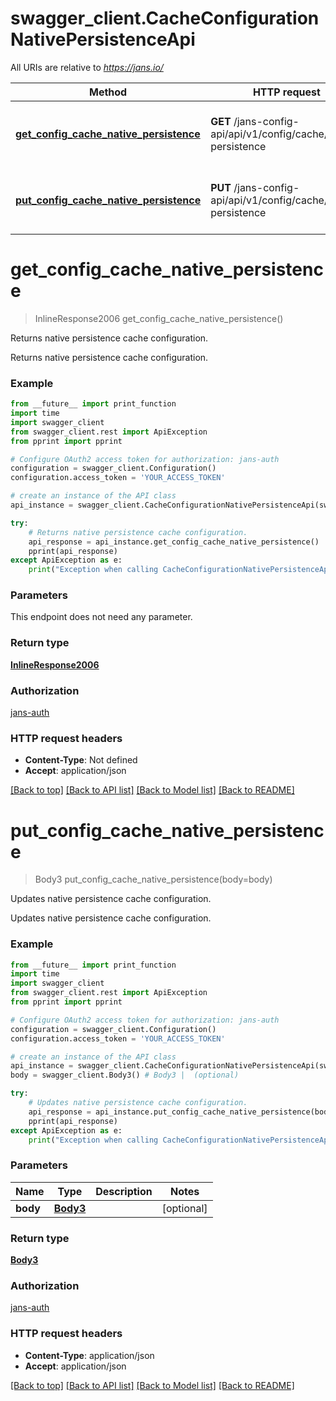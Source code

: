 # swagger_client.CacheConfigurationNativePersistenceApi

All URIs are relative to *https://jans.io/*

Method | HTTP request | Description
------------- | ------------- | -------------
[**get_config_cache_native_persistence**](CacheConfigurationNativePersistenceApi.md#get_config_cache_native_persistence) | **GET** /jans-config-api/api/v1/config/cache/native-persistence | Returns native persistence cache configuration.
[**put_config_cache_native_persistence**](CacheConfigurationNativePersistenceApi.md#put_config_cache_native_persistence) | **PUT** /jans-config-api/api/v1/config/cache/native-persistence | Updates native persistence cache configuration.

# **get_config_cache_native_persistence**
> InlineResponse2006 get_config_cache_native_persistence()

Returns native persistence cache configuration.

Returns native persistence cache configuration.

### Example
```python
from __future__ import print_function
import time
import swagger_client
from swagger_client.rest import ApiException
from pprint import pprint

# Configure OAuth2 access token for authorization: jans-auth
configuration = swagger_client.Configuration()
configuration.access_token = 'YOUR_ACCESS_TOKEN'

# create an instance of the API class
api_instance = swagger_client.CacheConfigurationNativePersistenceApi(swagger_client.ApiClient(configuration))

try:
    # Returns native persistence cache configuration.
    api_response = api_instance.get_config_cache_native_persistence()
    pprint(api_response)
except ApiException as e:
    print("Exception when calling CacheConfigurationNativePersistenceApi->get_config_cache_native_persistence: %s\n" % e)
```

### Parameters
This endpoint does not need any parameter.

### Return type

[**InlineResponse2006**](InlineResponse2006.md)

### Authorization

[jans-auth](../README.md#jans-auth)

### HTTP request headers

 - **Content-Type**: Not defined
 - **Accept**: application/json

[[Back to top]](#) [[Back to API list]](../README.md#documentation-for-api-endpoints) [[Back to Model list]](../README.md#documentation-for-models) [[Back to README]](../README.md)

# **put_config_cache_native_persistence**
> Body3 put_config_cache_native_persistence(body=body)

Updates native persistence cache configuration.

Updates native persistence cache configuration.

### Example
```python
from __future__ import print_function
import time
import swagger_client
from swagger_client.rest import ApiException
from pprint import pprint

# Configure OAuth2 access token for authorization: jans-auth
configuration = swagger_client.Configuration()
configuration.access_token = 'YOUR_ACCESS_TOKEN'

# create an instance of the API class
api_instance = swagger_client.CacheConfigurationNativePersistenceApi(swagger_client.ApiClient(configuration))
body = swagger_client.Body3() # Body3 |  (optional)

try:
    # Updates native persistence cache configuration.
    api_response = api_instance.put_config_cache_native_persistence(body=body)
    pprint(api_response)
except ApiException as e:
    print("Exception when calling CacheConfigurationNativePersistenceApi->put_config_cache_native_persistence: %s\n" % e)
```

### Parameters

Name | Type | Description  | Notes
------------- | ------------- | ------------- | -------------
 **body** | [**Body3**](Body3.md)|  | [optional] 

### Return type

[**Body3**](Body3.md)

### Authorization

[jans-auth](../README.md#jans-auth)

### HTTP request headers

 - **Content-Type**: application/json
 - **Accept**: application/json

[[Back to top]](#) [[Back to API list]](../README.md#documentation-for-api-endpoints) [[Back to Model list]](../README.md#documentation-for-models) [[Back to README]](../README.md)

